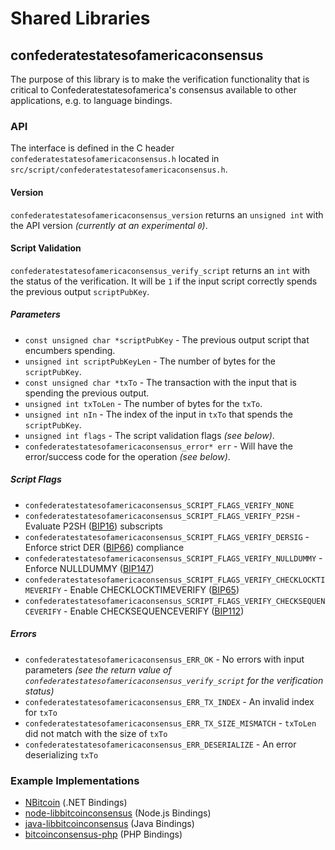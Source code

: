 Shared Libraries
================

## confederatestatesofamericaconsensus

The purpose of this library is to make the verification functionality that is critical to Confederatestatesofamerica's consensus available to other applications, e.g. to language bindings.

### API

The interface is defined in the C header `confederatestatesofamericaconsensus.h` located in  `src/script/confederatestatesofamericaconsensus.h`.

#### Version

`confederatestatesofamericaconsensus_version` returns an `unsigned int` with the API version *(currently at an experimental `0`)*.

#### Script Validation

`confederatestatesofamericaconsensus_verify_script` returns an `int` with the status of the verification. It will be `1` if the input script correctly spends the previous output `scriptPubKey`.

##### Parameters
- `const unsigned char *scriptPubKey` - The previous output script that encumbers spending.
- `unsigned int scriptPubKeyLen` - The number of bytes for the `scriptPubKey`.
- `const unsigned char *txTo` - The transaction with the input that is spending the previous output.
- `unsigned int txToLen` - The number of bytes for the `txTo`.
- `unsigned int nIn` - The index of the input in `txTo` that spends the `scriptPubKey`.
- `unsigned int flags` - The script validation flags *(see below)*.
- `confederatestatesofamericaconsensus_error* err` - Will have the error/success code for the operation *(see below)*.

##### Script Flags
- `confederatestatesofamericaconsensus_SCRIPT_FLAGS_VERIFY_NONE`
- `confederatestatesofamericaconsensus_SCRIPT_FLAGS_VERIFY_P2SH` - Evaluate P2SH ([BIP16](https://github.com/bitcoin/bips/blob/master/bip-0016.mediawiki)) subscripts
- `confederatestatesofamericaconsensus_SCRIPT_FLAGS_VERIFY_DERSIG` - Enforce strict DER ([BIP66](https://github.com/bitcoin/bips/blob/master/bip-0066.mediawiki)) compliance
- `confederatestatesofamericaconsensus_SCRIPT_FLAGS_VERIFY_NULLDUMMY` - Enforce NULLDUMMY ([BIP147](https://github.com/bitcoin/bips/blob/master/bip-0147.mediawiki))
- `confederatestatesofamericaconsensus_SCRIPT_FLAGS_VERIFY_CHECKLOCKTIMEVERIFY` - Enable CHECKLOCKTIMEVERIFY ([BIP65](https://github.com/bitcoin/bips/blob/master/bip-0065.mediawiki))
- `confederatestatesofamericaconsensus_SCRIPT_FLAGS_VERIFY_CHECKSEQUENCEVERIFY` - Enable CHECKSEQUENCEVERIFY ([BIP112](https://github.com/bitcoin/bips/blob/master/bip-0112.mediawiki))

##### Errors
- `confederatestatesofamericaconsensus_ERR_OK` - No errors with input parameters *(see the return value of `confederatestatesofamericaconsensus_verify_script` for the verification status)*
- `confederatestatesofamericaconsensus_ERR_TX_INDEX` - An invalid index for `txTo`
- `confederatestatesofamericaconsensus_ERR_TX_SIZE_MISMATCH` - `txToLen` did not match with the size of `txTo`
- `confederatestatesofamericaconsensus_ERR_DESERIALIZE` - An error deserializing `txTo`

### Example Implementations
- [NBitcoin](https://github.com/NicolasDorier/NBitcoin/blob/master/NBitcoin/Script.cs#L814) (.NET Bindings)
- [node-libbitcoinconsensus](https://github.com/bitpay/node-libbitcoinconsensus) (Node.js Bindings)
- [java-libbitcoinconsensus](https://github.com/dexX7/java-libbitcoinconsensus) (Java Bindings)
- [bitcoinconsensus-php](https://github.com/Bit-Wasp/bitcoinconsensus-php) (PHP Bindings)
